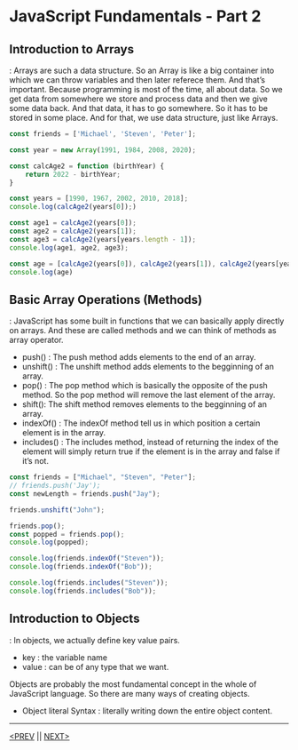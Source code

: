 # JavaScript Fundamentals - Part 2

## Introduction to Arrays

: Arrays are such a data structure. So an Array is like a big container into which we can throw variables and then later referece them. And that’s important. Because programming is most of the time, all about data. So we get data from somewhere we store and process data and then we give some data back. And that data, it has to go somewhere. So it has to be stored in some place. And for that, we use data structure, just like Arrays.

```jsx
const friends = ['Michael', 'Steven', 'Peter'];

const year = new Array(1991, 1984, 2008, 2020);

const calcAge2 = function (birthYear) {
    return 2022 - birthYear;
}

const years = [1990, 1967, 2002, 2010, 2018];
console.log(calcAge2(years[0]);)

const age1 = calcAge2(years[0]);
const age2 = calcAge2(years[1]);
const age3 = calcAge2(years[years.length - 1]);
console.log(age1, age2, age3);

const age = [calcAge2(years[0]), calcAge2(years[1]), calcAge2(years[years.length - 1])];
console.log(age)
```

## Basic Array Operations (Methods)

: JavaScript has some built in functions that we can basically apply directly on arrays. And these are called methods and we can think of methods as array operator.

-   push() : The push method adds elements to the end of an array.
-   unshift() : The unshift method adds elements to the begginning of an array.
-   pop() : The pop method which is basically the opposite of the push method. So the pop method will remove the last element of the array.
-   shift(): The shift method removes elements to the begginning of an array.
-   indexOf() : The indexOf method tell us in which position a certain element is in the array.
-   includes() : The includes method, instead of returning the index of the element will simply return true if the element is in the array and false if it’s not.

```jsx
const friends = ["Michael", "Steven", "Peter"];
// friends.push('Jay');
const newLength = friends.push("Jay");

friends.unshift("John");

friends.pop();
const popped = friends.pop();
console.log(popped);

console.log(friends.indexOf("Steven"));
console.log(friends.indexOf("Bob"));

console.log(friends.includes("Steven"));
console.log(friends.includes("Bob"));
```

## Introduction to Objects

: In objects, we actually define key value pairs.

-   key : the variable name
-   value : can be of any type that we want.

Objects are probably the most fundamental concept in the whole of JavaScript language. So there are many ways of creating objects.

-   Object literal Syntax : literally writing down the entire object content.

---

[<PREV](./cjs220908.md) || [NEXT>](./cjs220910.md)
